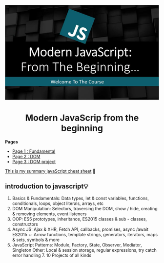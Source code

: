 <div align = "center" >
  <img src = "img/banner.png" alt = "javaScritp banner" >
  <h1 > Modern JavaScrip from the beginning </h1> 
</div >

**Pages**

- [Page 1 : Fundamental](https://github.com/Wissanukhong/Modern-JavaScript-from-the-Biginning/blob/master/1.Fundamentals/fundamental.md)
- [Page 2 : DOM](https://github.com/Wissanukhong/Modern-JavaScript-from-the-Biginning/blob/master/2.Dom/DOM.md)
- [Page 3 : DOM project](https://github.com/Wissanukhong/Modern-JavaScript-from-the-Biginning/blob/master/3.DOMproject/DOMproject.md)

[This is my summary javaScript cheat sheet](https://docs.google.com/spreadsheets/d/15doGb6DQk_ULSSX6rGCPuz110nyPoUi35FM1fwBvT_s/edit?usp=sharing) 💾

## introduction to javascript💡

1. Basics & Fundamentals: Data types, let & const variables, functions, conditionals, loops, object literals, arrays, etc
2. DOM Manipulation: Selectors, traversing the DOM, show / hide, creating & removing elements, event listeners
3. OOP: ES5 prototypes, inheritance, ES2015 classes & sub - classes, constructors
4. Async JS: Ajax & XHR, Fetch API, callbacks, promises, async /await ES2015 +: Arrow functions, template strings, generators, iterators, maps & sets, symbols & more
5. JavaScript Patterns: Module, Factory, State, Observer, Mediator, Singleton Other: Local & session storage, regular expressions, try catch error handling 7. 10 Projects of all kinds
